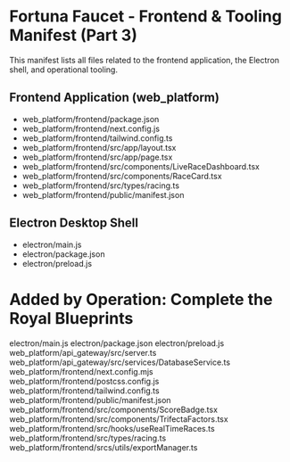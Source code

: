 # Fortuna Faucet - Frontend & Tooling Manifest (Part 3)

This manifest lists all files related to the frontend application, the Electron shell, and operational tooling.

## Frontend Application (web_platform)

* web_platform/frontend/package.json
* web_platform/frontend/next.config.js
* web_platform/frontend/tailwind.config.ts
* web_platform/frontend/src/app/layout.tsx
* web_platform/frontend/src/app/page.tsx
* web_platform/frontend/src/components/LiveRaceDashboard.tsx
* web_platform/frontend/src/components/RaceCard.tsx
* web_platform/frontend/src/types/racing.ts
* web_platform/frontend/public/manifest.json

## Electron Desktop Shell

* electron/main.js
* electron/package.json
* electron/preload.js

# Added by Operation: Complete the Royal Blueprints
electron/main.js
electron/package.json
electron/preload.js
web_platform/api_gateway/src/server.ts
web_platform/api_gateway/src/services/DatabaseService.ts
web_platform/frontend/next.config.mjs
web_platform/frontend/postcss.config.js
web_platform/frontend/tailwind.config.ts
web_platform/frontend/public/manifest.json
web_platform/frontend/src/components/ScoreBadge.tsx
web_platform/frontend/src/components/TrifectaFactors.tsx
web_platform/frontend/src/hooks/useRealTimeRaces.ts
web_platform/frontend/src/types/racing.ts
web_platform/frontend/srcs/utils/exportManager.ts

